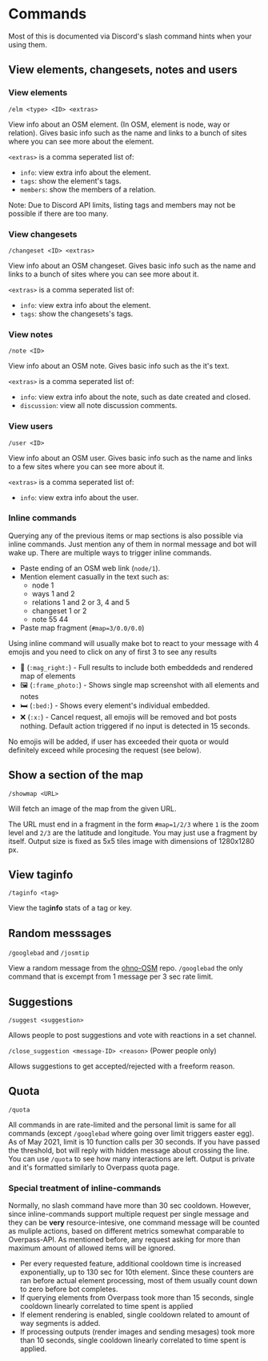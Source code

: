 # Commands

Most of this is documented via Discord's slash command hints when your using them.

## View elements, changesets, notes and users

### View elements
`/elm <type> <ID> <extras>`

View info about an OSM element. (In OSM, element is node, way or relation).
Gives basic info such as the name and links to a bunch of sites where you can see more about the element.

`<extras>` is a comma seperated list of:

- `info`: view extra info about the element.
- `tags`: show the element's tags.
- `members`: show the members of a relation.

Note: Due to Discord API limits, listing tags and members may not be possible if there are too many.

### View changesets
`/changeset <ID> <extras>`

View info about an OSM changeset.
Gives basic info such as the name and links to a bunch of sites where you can see more about it.

`<extras>` is a comma seperated list of:

- `info`: view extra info about the element.
- `tags`: show the changesets's tags.

### View notes
`/note <ID>`

View info about an OSM note. 
Gives basic info such as the it's text.

`<extras>` is a comma seperated list of:

- `info`: view extra info about the note, such as date created and closed.
- `discussion`: view all note discussion comments.

### View users
`/user <ID>`

View info about an OSM user.
Gives basic info such as the name and links to a few sites where you can see more about it.

`<extras>` is a comma seperated list of:

- `info`: view extra info about the user.

### Inline commands

Querying any of the previous items or map sections is also possible via inline commands. 
Just mention any of them in normal message and bot will wake up. 
There are multiple ways to trigger inline commands.

- Paste ending of an OSM web link (`node/1`). 
- Mention element casually in the text such as:
  - node 1
  - ways 1 and 2
  - relations 1 and 2 or 3, 4 and 5
  - changeset 1 or 2
  - note 55 44
- Paste map fragment (`#map=3/0.0/0.0`)

Using inline command will usually make bot to react to your message with 4 emojis and you need to click on any of first 3 to see any results

- 🔎 (`:mag_right:`) - Full results to include both embeddeds and rendered map of elements
- 🖼️ (`:frame_photo:`) - Shows single map screenshot with all elements and notes
- 🛏️ (`:bed:`) - Shows every element's individual embedded.
- ❌ (`:x:`) - Cancel request, all emojis will be removed and bot posts nothing. Default action triggered if no input is detected in 15 seconds.

No emojis will be added, if user has exceeded their quota or would definitely exceed while procesing the request (see below).

## Show a section of the map

`/showmap <URL>`

Will fetch an image of the map from the given URL.

The URL must end in a fragment in the form `#map=1/2/3` where `1` is the zoom level and `2/3` are the latitude and longitude.
You may just use a fragment by itself.
Output size is fixed as 5x5 tiles image with dimensions of 1280x1280 px.

## View tag**info**

`/taginfo <tag>`

View the tag**info** stats of a tag or key.

## Random messsages

`/googlebad` and `/josmtip`

View a random message from the [ohno-OSM](https://github.com/GoodClover/ohno-OSM) repo. `/googlebad` the only command that is excempt from 1 message per 3 sec rate limit.

## Suggestions

`/suggest <suggestion>`

Allows people to post suggestions and vote with reactions in a set channel.

`/close_suggestion <message-ID> <reason>` (Power people only)

Allows suggestions to get accepted/rejected with a freeform reason.

## Quota

`/quota`

All commands in are rate-limited and the personal limit is same for all commands (except `/googlebad` where going over limit triggers easter egg). As of May 2021, limit is 10 function calls per 30 seconds. If you have passed the threshold, bot will reply with hidden message about crossing the line. You can use `/quota` to see how many interactions are left. Output is private and it's formatted similarly to Overpass quota page.

### Special treatment of inline-commands

Normally, no slash command have more than 30 sec cooldown. However, since inline-commands support multiple request per single message and they can be **very** resource-intesive, one command message will be counted as muliple actions, based on different metrics somewhat comparable to Overpass-API. As mentioned before, any request asking for more than maximum amount of allowed items will be ignored.

- Per every requested feature, additional cooldown time is increased exponentially, up to 130 sec for 10th element. Since these counters are ran before actual element processing, most of them usually count down to zero before bot completes.
- If querying elements from Overpass took more than 15 seconds, single cooldown linearly correlated to time spent is applied
- If element rendering is enabled, single cooldown related to amount of way segments is added.
- If processing outputs (render images and sending mesages) took more than 10 seconds, single cooldown linearly correlated to time spent is applied.


